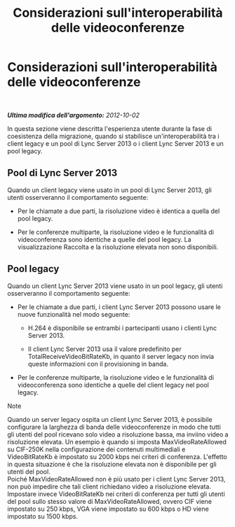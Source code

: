 ﻿---
title: Considerazioni sull'interoperabilità delle videoconferenze
TOCTitle: Considerazioni sull'interoperabilità delle videoconferenze
ms:assetid: 31ead3b5-ed95-42d4-96e2-7d9403d5c026
ms:mtpsurl: https://technet.microsoft.com/it-it/library/JJ204790(v=OCS.15)
ms:contentKeyID: 49300112
ms.date: 08/24/2015
mtps_version: v=OCS.15
ms.translationtype: HT
---

# Considerazioni sull'interoperabilità delle videoconferenze

 

_**Ultima modifica dell'argomento:** 2012-10-02_

In questa sezione viene descritta l'esperienza utente durante la fase di coesistenza della migrazione, quando si stabilisce un'interoperabilità tra i client legacy e un pool di Lync Server 2013 o i client Lync Server 2013 e un pool legacy.

## Pool di Lync Server 2013

Quando un client legacy viene usato in un pool di Lync Server 2013, gli utenti osserveranno il comportamento seguente:

  - Per le chiamate a due parti, la risoluzione video è identica a quella del pool legacy.

  - Per le conferenze multiparte, la risoluzione video e le funzionalità di videoconferenza sono identiche a quelle del pool legacy. La visualizzazione Raccolta e la risoluzione elevata non sono disponibili.

## Pool legacy

Quando un client Lync Server 2013 viene usato in un pool legacy, gli utenti osserveranno il comportamento seguente:

  - Per le chiamate a due parti, i client Lync Server 2013 possono usare le nuove funzionalità nel modo seguente:
    
      - H.264 è disponibile se entrambi i partecipanti usano i clienti Lync Server 2013.
    
      - Il client Lync Server 2013 usa il valore predefinito per TotalReceiveVideoBitRateKb, in quanto il server legacy non invia queste informazioni con il provisioning in banda.

  - Per le conferenze multiparte, la risoluzione video e le funzionalità di videoconferenza sono identiche a quelle del client legacy nel pool legacy.


> [!NOTE]
> Quando un server legacy ospita un client Lync Server 2013, è possibile configurare la larghezza di banda delle videoconferenze in modo che tutti gli utenti del pool ricevano solo video a risoluzione bassa, ma inviino video a risoluzione elevata. Un esempio è quando si imposta MaxVideoRateAllowed su CIF-250K nella configurazione dei contenuti multimediali e VideoBitRateKb è impostato su 2000 kbps nei criteri di conferenza. L'effetto in questa situazione è che la risoluzione elevata non è disponibile per gli utenti del pool.<BR>Poiché MaxVideoRateAllowed non è più usato per i client Lync Server 2013, non può impedire che tali client richiedano video a risoluzione elevata. Impostare invece VideoBitRateKb nei criteri di conferenza per tutti gli utenti del pool sullo stesso valore di MaxVideoRateAllowed, ovvero CIF viene impostato su 250 kbps, VGA viene impostato su 600 kbps o HD viene impostato su 1500 kbps.



